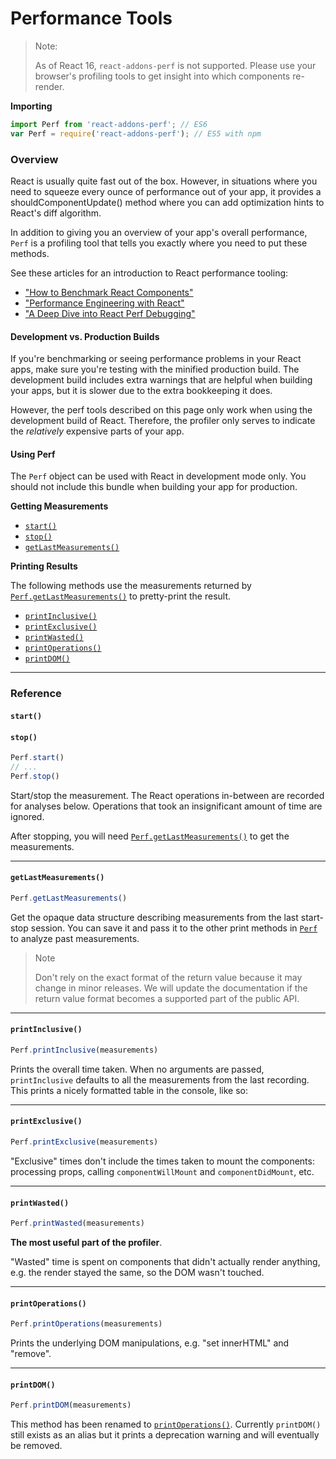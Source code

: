 # Performance Tools

> Note:
>
> As of React 16, `react-addons-perf` is not supported. Please use your browser's profiling tools to get insight into which components re-render.

**Importing**

```javascript
import Perf from 'react-addons-perf'; // ES6
var Perf = require('react-addons-perf'); // ES5 with npm
```

### Overview <a href="#overview" id="overview"></a>

React is usually quite fast out of the box. However, in situations where you need to squeeze every ounce of performance out of your app, it provides a shouldComponentUpdate() method where you can add optimization hints to React's diff algorithm.

In addition to giving you an overview of your app's overall performance, `Perf` is a profiling tool that tells you exactly where you need to put these methods.

See these articles for an introduction to React performance tooling:

* ["How to Benchmark React Components"](https://medium.com/code-life/how-to-benchmark-react-components-the-quick-and-dirty-guide-f595baf1014c)
* ["Performance Engineering with React"](https://benchling.engineering/performance-engineering-with-react-e03013e53285)
* ["A Deep Dive into React Perf Debugging"](https://benchling.engineering/a-deep-dive-into-react-perf-debugging-fd2063f5a667)

#### Development vs. Production Builds <a href="#development-vs-production-builds" id="development-vs-production-builds"></a>

If you're benchmarking or seeing performance problems in your React apps, make sure you're testing with the minified production build. The development build includes extra warnings that are helpful when building your apps, but it is slower due to the extra bookkeeping it does.

However, the perf tools described on this page only work when using the development build of React. Therefore, the profiler only serves to indicate the _relatively_ expensive parts of your app.

#### Using Perf <a href="#using-perf" id="using-perf"></a>

The `Perf` object can be used with React in development mode only. You should not include this bundle when building your app for production.

**Getting Measurements**

* [`start()`](broken-reference)
* [`stop()`](broken-reference)
* [`getLastMeasurements()`](broken-reference)

**Printing Results**

The following methods use the measurements returned by [`Perf.getLastMeasurements()`](broken-reference) to pretty-print the result.

* [`printInclusive()`](broken-reference)
* [`printExclusive()`](broken-reference)
* [`printWasted()`](broken-reference)
* [`printOperations()`](broken-reference)
* [`printDOM()`](broken-reference)

***

### Reference <a href="#reference" id="reference"></a>

#### `start()` <a href="#start" id="start"></a>

#### `stop()` <a href="#stop" id="stop"></a>

```javascript
Perf.start()
// ...
Perf.stop()
```

Start/stop the measurement. The React operations in-between are recorded for analyses below. Operations that took an insignificant amount of time are ignored.

After stopping, you will need [`Perf.getLastMeasurements()`](broken-reference) to get the measurements.

***

#### `getLastMeasurements()` <a href="#getlastmeasurements" id="getlastmeasurements"></a>

```javascript
Perf.getLastMeasurements()
```

Get the opaque data structure describing measurements from the last start-stop session. You can save it and pass it to the other print methods in [`Perf`](broken-reference) to analyze past measurements.

> Note
>
> Don't rely on the exact format of the return value because it may change in minor releases. We will update the documentation if the return value format becomes a supported part of the public API.

***

#### `printInclusive()` <a href="#printinclusive" id="printinclusive"></a>

```javascript
Perf.printInclusive(measurements)
```

Prints the overall time taken. When no arguments are passed, `printInclusive` defaults to all the measurements from the last recording. This prints a nicely formatted table in the console, like so:

***

#### `printExclusive()` <a href="#printexclusive" id="printexclusive"></a>

```javascript
Perf.printExclusive(measurements)
```

"Exclusive" times don't include the times taken to mount the components: processing props, calling `componentWillMount` and `componentDidMount`, etc.

***

#### `printWasted()` <a href="#printwasted" id="printwasted"></a>

```javascript
Perf.printWasted(measurements)
```

**The most useful part of the profiler**.

"Wasted" time is spent on components that didn't actually render anything, e.g. the render stayed the same, so the DOM wasn't touched.

***

#### `printOperations()` <a href="#printoperations" id="printoperations"></a>

```javascript
Perf.printOperations(measurements)
```

Prints the underlying DOM manipulations, e.g. "set innerHTML" and "remove".

***

#### `printDOM()` <a href="#printdom" id="printdom"></a>

```javascript
Perf.printDOM(measurements)
```

This method has been renamed to [`printOperations()`](broken-reference). Currently `printDOM()` still exists as an alias but it prints a deprecation warning and will eventually be removed.
